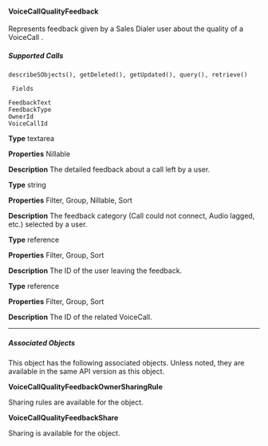 #### VoiceCallQualityFeedback

Represents feedback given by a Sales Dialer user about the quality of a VoiceCall .

##### Supported Calls
```
describeSObjects(), getDeleted(), getUpdated(), query(), retrieve()

 Fields

```
```
FeedbackText
FeedbackType
OwnerId
VoiceCallId

```

**Type**
textarea

**Properties**
Nillable

**Description**
The detailed feedback about a call left by a user.

**Type**
string

**Properties**
Filter, Group, Nillable, Sort

**Description**
The feedback category (Call could not connect, Audio lagged, etc.) selected by
a user.

**Type**
reference

**Properties**
Filter, Group, Sort

**Description**
The ID of the user leaving the feedback.

**Type**
reference

**Properties**
Filter, Group, Sort

**Description**
The ID of the related VoiceCall.


-----

##### Associated Objects

This object has the following associated objects. Unless noted, they are available in the same API version as this object.

**VoiceCallQualityFeedbackOwnerSharingRule**

Sharing rules are available for the object.

**VoiceCallQualityFeedbackShare**

Sharing is available for the object.
